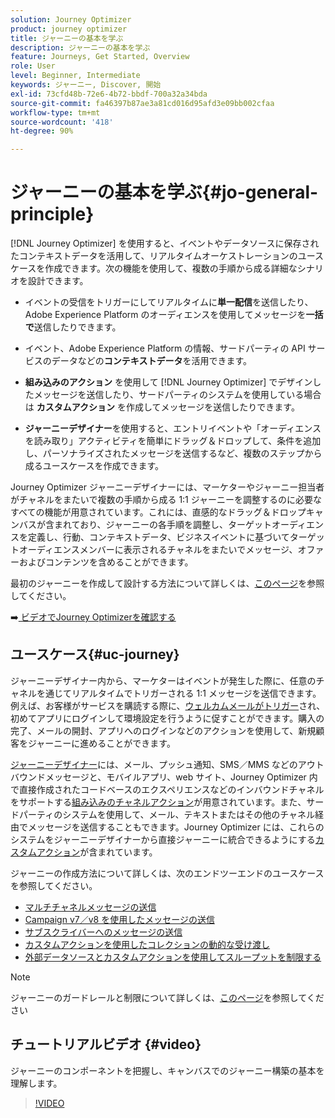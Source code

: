 ```yaml
---
solution: Journey Optimizer
product: journey optimizer
title: ジャーニーの基本を学ぶ
description: ジャーニーの基本を学ぶ
feature: Journeys, Get Started, Overview
role: User
level: Beginner, Intermediate
keywords: ジャーニー, Discover, 開始
exl-id: 73cfd48b-72e6-4b72-bbdf-700a32a34bda
source-git-commit: fa46397b87ae3a81cd016d95afd3e09bb002cfaa
workflow-type: tm+mt
source-wordcount: '418'
ht-degree: 90%

---
```



# ジャーニーの基本を学ぶ{#jo-general-principle}

[!DNL Journey Optimizer] を使用すると、イベントやデータソースに保存されたコンテキストデータを活用して、リアルタイムオーケストレーションのユースケースを作成できます。次の機能を使用して、複数の手順から成る詳細なシナリオを設計できます。

* イベントの受信をトリガーにしてリアルタイムに&#x200B;**単一配信**&#x200B;を送信したり、Adobe Experience Platform のオーディエンスを使用してメッセージを&#x200B;**一括で**&#x200B;送信したりできます。

* イベント、Adobe Experience Platform の情報、サードパーティの API サービスのデータなどの&#x200B;**コンテキストデータ**&#x200B;を活用できます。

* **組み込みのアクション** を使用して [!DNL Journey Optimizer] でデザインしたメッセージを送信したり、サードパーティのシステムを使用している場合は **カスタムアクション** を作成してメッセージを送信したりできます。

* **ジャーニーデザイナー**&#x200B;を使用すると、エントリイベントや「オーディエンスを読み取り」アクティビティを簡単にドラッグ＆ドロップして、条件を追加し、パーソナライズされたメッセージを送信するなど、複数のステップから成るユースケースを作成できます。

Journey Optimizer ジャーニーデザイナーには、マーケターやジャーニー担当者がチャネルをまたいで複数の手順から成る 1:1 ジャーニーを調整するのに必要なすべての機能が用意されています。これには、直感的なドラッグ＆ドロップキャンバスが含まれており、ジャーニーの各手順を調整し、ターゲットオーディエンスを定義し、行動、コンテキストデータ、ビジネスイベントに基づいてターゲットオーディエンスメンバーに表示されるチャネルをまたいでメッセージ、オファーおよびコンテンツを含めることができます。

最初のジャーニーを作成して設計する方法について詳しくは、[このページ](journey-gs.md)を参照してください。

➡️[ ビデオでJourney Optimizerを確認する ](#video)

## ユースケース{#uc-journey}

ジャーニーデザイナー内から、マーケターはイベントが発生した際に、任意のチャネルを通じてリアルタイムでトリガーされる 1:1 メッセージを送信できます。例えば、お客様がサービスを購読する際に、[ウェルカムメールがトリガー](message-to-subscribers-uc.md)され、初めてアプリにログインして環境設定を行うように促すことができます。購入の完了、メールの開封、アプリへのログインなどのアクションを使用して、新規顧客をジャーニーに進めることができます。

[ジャーニーデザイナー](using-the-journey-designer.md)には、メール、プッシュ通知、SMS／MMS などのアウトバウンドメッセージと、モバイルアプリ、web サイト、Journey Optimizer 内で直接作成されたコードベースのエクスペリエンスなどのインバウンドチャネルをサポートする[組み込みのチャネルアクション](journeys-message.md)が用意されています。また、サードパーティのシステムを使用して、メール、テキストまたはその他のチャネル経由でメッセージを送信することもできます。Journey Optimizer には、これらのシステムをジャーニーデザイナーから直接ジャーニーに統合できるようにする[カスタムアクション](using-custom-actions.md)が含まれています。

ジャーニーの作成方法について詳しくは、次のエンドツーエンドのユースケースを参照してください。

* [マルチチャネルメッセージの送信](journeys-uc.md)
* [Campaign v7／v8 を使用したメッセージの送信](ajo-ac.md)
* [サブスクライバーへのメッセージの送信](message-to-subscribers-uc.md)
* [カスタムアクションを使用したコレクションの動的な受け渡し](collections.md)
* [外部データソースとカスタムアクションを使用してスループットを制限する](limit-throughput.md)

>[!NOTE]
>
>ジャーニーのガードレールと制限について詳しくは、[このページ](../start/guardrails.md)を参照してください

## チュートリアルビデオ {#video}

ジャーニーのコンポーネントを把握し、キャンバスでのジャーニー構築の基本を理解します。

>[!VIDEO](https://video.tv.adobe.com/v/3430350?quality=12&captions=jpn)
